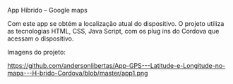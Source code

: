 App Híbrido – Google maps 

Com este app se obtém a localização atual do dispositivo. O projeto utiliza as tecnologias HTML, CSS, Java Script, com os plug ins do Cordova que acessam o dispositivo.

Imagens do projeto:

https://github.com/andersonlibertas/App-GPS---Latitude-e-Longitude-no-mapa---H-brido-Cordova/blob/master/app1.png



